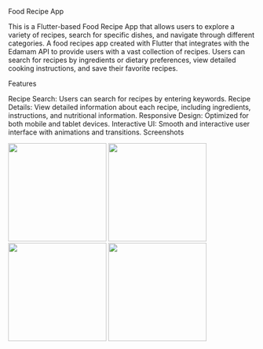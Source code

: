 Food Recipe App

This is a Flutter-based Food Recipe App that allows users to explore a variety of recipes, search for specific dishes, and navigate through different categories. A food recipes app created with Flutter that integrates with the Edamam API to provide users with a vast collection of recipes. Users can search for recipes by ingredients or dietary preferences, view detailed cooking instructions, and save their favorite recipes.
  

Features

Recipe Search: Users can search for recipes by entering keywords.
Recipe Details: View detailed information about each recipe, including ingredients, instructions, and nutritional information.
Responsive Design: Optimized for both mobile and tablet devices.
Interactive UI: Smooth and interactive user interface with animations and transitions.
Screenshots

<img src="https://github.com/user-attachments/assets/d8dde6ed-eeac-4143-86d1-b70e6d3d4c80" width="200">
<img src="https://github.com/user-attachments/assets/23cdd786-e17a-4f79-a2c1-e49ceac68f12" width="200">
<img src="https://github.com/user-attachments/assets/23c313c9-3aaf-4113-838f-4b8e2cdbea3a" width="200">
<img src="https://github.com/user-attachments/assets/00fc966f-994d-481a-a00a-c817bc452a82" width="200">
